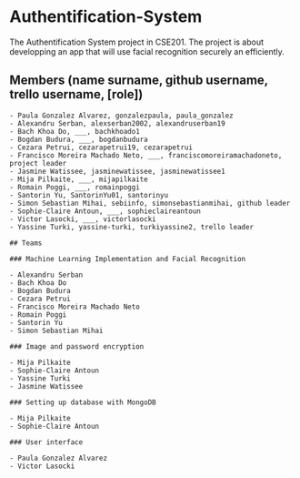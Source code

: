 # Authentification-System
The Authentification System project in CSE201.
The project is about developping an app that will use facial recognition securely an efficiently.

## Members (name surname, github username, trello username, [role])

    - Paula Gonzalez Alvarez, gonzalezpaula, paula_gonzalez
    - Alexandru Serban, alexserban2002, alexandruserban19
    - Bach Khoa Do, ___, bachkhoado1
    - Bogdan Budura, ___, bogdanbudura
    - Cezara Petrui, cezarapetrui19, cezarapetrui
    - Francisco Moreira Machado Neto, ___, franciscomoreiramachadoneto, project leader
    - Jasmine Watissee, jasminewatissee, jasminewatissee1
    - Mija Pilkaite, ___, mijapilkaite
    - Romain Poggi, ___, romainpoggi
    - Santorin Yu, SantorinYu01, santorinyu
    - Simon Sebastian Mihai, sebiinfo, simonsebastianmihai, github leader
    - Sophie-Claire Antoun, ___, sophieclaireantoun
    - Victor Lasocki, ___, victorlasocki
    - Yassine Turki, yassine-turki, turkiyassine2, trello leader

    ## Teams

    ### Machine Learning Implementation and Facial Recognition

    - Alexandru Serban
    - Bach Khoa Do
    - Bogdan Budura
    - Cezara Petrui
    - Francisco Moreira Machado Neto
    - Romain Poggi
    - Santorin Yu
    - Simon Sebastian Mihai

    ### Image and password encryption

    - Mija Pilkaite
    - Sophie-Claire Antoun
    - Yassine Turki
    - Jasmine Watissee
    
    ### Setting up database with MongoDB
    
    - Mija Pilkaite
    - Sophie-Claire Antoun

    ### User interface
    
    - Paula Gonzalez Alvarez
    - Victor Lasocki
